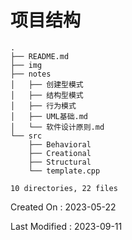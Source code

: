 # 项目结构

```
.
├── README.md
├── img
├── notes
│   ├── 创建型模式
│   ├── 结构型模式
│   ├── 行为模式
│   ├── UML基础.md
│   └── 软件设计原则.md
└── src
    ├── Behavioral
    ├── Creational
    ├── Structural
    └── template.cpp

10 directories, 22 files
```





Created On : 2023-05-22

Last Modified : 2023-09-11